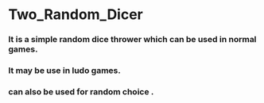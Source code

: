 # Two_Random_Dicer

### It is a simple random dice thrower which can be used in normal games.
### It may be use in ludo games.
### can also be used for random choice .
